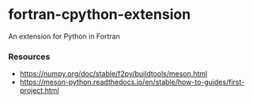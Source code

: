 # fortran-cpython-extension

An extension for Python in Fortran

### Resources
- https://numpy.org/doc/stable/f2py/buildtools/meson.html
- https://meson-python.readthedocs.io/en/stable/how-to-guides/first-project.html
